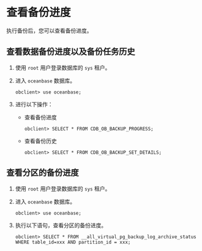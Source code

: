 查看备份进度 
===========================

执行备份后，您可以查看备份进度。

查看数据备份进度以及备份任务历史 
-------------------------------------

1. 使用 `root` 用户登录数据库的 `sys` 租户。

   

2. 进入 `oceanbase` 数据库。

       obclient> use oceanbase;

   

3. 进行以下操作：

   * 查看备份进度

         obclient> SELECT * FROM CDB_OB_BACKUP_PROGRESS;

     
   
   * 查看备份历史

         obclient> SELECT * FROM CDB_OB_BACKUP_SET_DETAILS;

     
   

   




查看分区的备份进度 
------------------------------

1. 使用 `root` 用户登录数据库的 `sys` 租户。

   

2. 进入 `oceanbase` 数据库。

       obclient> use oceanbase;

   

3. 执行以下语句，查看分区的备份进度。

       obclient> SELECT * FROM __all_virtual_pg_backup_log_archive_status WHERE table_id=xxx AND partition_id = xxx;

   



